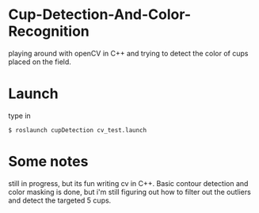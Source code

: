# Cup-Detection-And-Color-Recognition
playing around with openCV in C++ and trying to detect the color of cups placed on the field.

# Launch
type in 
```launch
$ roslaunch cupDetection cv_test.launch 
```
# Some notes 
still in progress, but its fun writing cv in C++. Basic contour detection and color masking is done, but i'm still figuring out how to filter out the outliers and detect the targeted 5 cups.
